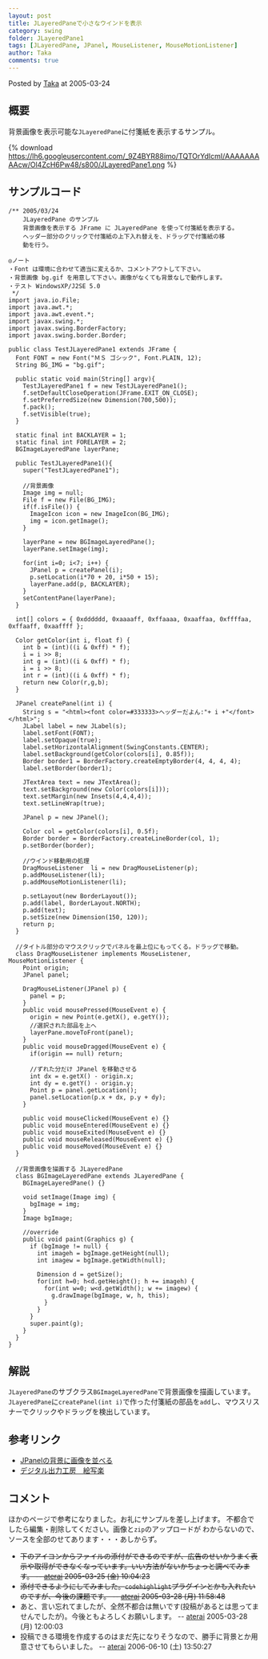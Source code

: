 ```yaml
---
layout: post
title: JLayeredPaneで小さなウインドを表示
category: swing
folder: JLayeredPane1
tags: [JLayeredPane, JPanel, MouseListener, MouseMotionListener]
author: Taka
comments: true
---
```


Posted by [Taka](http://terai.xrea.jp/Taka.html) at 2005-03-24

## 概要
背景画像を表示可能な`JLayeredPane`に付箋紙を表示するサンプル。

{% download https://lh6.googleusercontent.com/_9Z4BYR88imo/TQTOrYdIcmI/AAAAAAAAAcw/Ol4ZcH6Pw48/s800/JLayeredPane1.png %}

## サンプルコード
<pre class="prettyprint"><code>/** 2005/03/24
    JLayeredPane のサンプル
    背景画像を表示する JFrame に JLayeredPane を使って付箋紙を表示する。
    ヘッダー部分のクリックで付箋紙の上下入れ替えを、ドラッグで付箋紙の移
    動を行う。

◎ノート
・Font は環境に合わせて適当に変えるか、コメントアウトして下さい。
・背景画像 bg.gif を用意して下さい。画像がなくても背景なしで動作します。
・テスト WindowsXP/J2SE 5.0
 */
import java.io.File;
import java.awt.*;
import java.awt.event.*;
import javax.swing.*;
import javax.swing.BorderFactory;
import javax.swing.border.Border;

public class TestJLayeredPane1 extends JFrame {
  Font FONT = new Font("ＭＳ ゴシック", Font.PLAIN, 12);
  String BG_IMG = "bg.gif";

  public static void main(String[] argv){
    TestJLayeredPane1 f = new TestJLayeredPane1();
    f.setDefaultCloseOperation(JFrame.EXIT_ON_CLOSE);
    f.setPreferredSize(new Dimension(700,500));
    f.pack();
    f.setVisible(true);
  }

  static final int BACKLAYER = 1;
  static final int FORELAYER = 2;
  BGImageLayeredPane layerPane;

  public TestJLayeredPane1(){
    super("TestJLayeredPane1");

    //背景画像
    Image img = null;
    File f = new File(BG_IMG);
    if(f.isFile()) {
      ImageIcon icon = new ImageIcon(BG_IMG);
      img = icon.getImage();
    }

    layerPane = new BGImageLayeredPane();
    layerPane.setImage(img);

    for(int i=0; i&lt;7; i++) {
      JPanel p = createPanel(i);
      p.setLocation(i*70 + 20, i*50 + 15);
      layerPane.add(p, BACKLAYER);
    }
    setContentPane(layerPane);
  }

  int[] colors = { 0xdddddd, 0xaaaaff, 0xffaaaa, 0xaaffaa, 0xffffaa, 0xffaaff, 0xaaffff };

  Color getColor(int i, float f) {
    int b = (int)((i &amp; 0xff) * f);
    i = i &gt;&gt; 8;
    int g = (int)((i &amp; 0xff) * f);
    i = i &gt;&gt; 8;
    int r = (int)((i &amp; 0xff) * f);
    return new Color(r,g,b);
  }

  JPanel createPanel(int i) {
    String s = "&lt;html&gt;&lt;font color=#333333&gt;ヘッダーだよん:"+ i +"&lt;/font&gt;&lt;/html&gt;";
    JLabel label = new JLabel(s);
    label.setFont(FONT);
    label.setOpaque(true);
    label.setHorizontalAlignment(SwingConstants.CENTER);
    label.setBackground(getColor(colors[i], 0.85f));
    Border border1 = BorderFactory.createEmptyBorder(4, 4, 4, 4);
    label.setBorder(border1);

    JTextArea text = new JTextArea();
    text.setBackground(new Color(colors[i]));
    text.setMargin(new Insets(4,4,4,4));
    text.setLineWrap(true);

    JPanel p = new JPanel();

    Color col = getColor(colors[i], 0.5f);
    Border border = BorderFactory.createLineBorder(col, 1);
    p.setBorder(border);

    //ウインド移動用の処理
    DragMouseListener  li = new DragMouseListener(p);
    p.addMouseListener(li);
    p.addMouseMotionListener(li);

    p.setLayout(new BorderLayout());
    p.add(label, BorderLayout.NORTH);
    p.add(text);
    p.setSize(new Dimension(150, 120));
    return p;
  }

  //タイトル部分のマウスクリックでパネルを最上位にもってくる。ドラッグで移動。
  class DragMouseListener implements MouseListener, MouseMotionListener {
    Point origin;
    JPanel panel;

    DragMouseListener(JPanel p) {
      panel = p;
    }
    public void mousePressed(MouseEvent e) {
      origin = new Point(e.getX(), e.getY());
      //選択された部品を上へ
      layerPane.moveToFront(panel);
    }
    public void mouseDragged(MouseEvent e) {
      if(origin == null) return;

      //ずれた分だけ JPanel を移動させる
      int dx = e.getX() - origin.x;
      int dy = e.getY() - origin.y;
      Point p = panel.getLocation();
      panel.setLocation(p.x + dx, p.y + dy);
    }

    public void mouseClicked(MouseEvent e) {}
    public void mouseEntered(MouseEvent e) {}
    public void mouseExited(MouseEvent e) {}
    public void mouseReleased(MouseEvent e) {}
    public void mouseMoved(MouseEvent e) {}
  }

  //背景画像を描画する JLayeredPane
  class BGImageLayeredPane extends JLayeredPane {
    BGImageLayeredPane() {}

    void setImage(Image img) {
      bgImage = img;
    }
    Image bgImage;

    //override
    public void paint(Graphics g) {
      if (bgImage != null) {
        int imageh = bgImage.getHeight(null);
        int imagew = bgImage.getWidth(null);

        Dimension d = getSize();
        for(int h=0; h&lt;d.getHeight(); h += imageh) {
          for(int w=0; w&lt;d.getWidth(); w += imagew) {
            g.drawImage(bgImage, w, h, this);
          }
        }
      }
      super.paint(g);
    }
  }
}
</code></pre>

## 解説
`JLayeredPane`のサブクラス`BGImageLayeredPane`で背景画像を描画しています。
`JLayeredPane`に`createPanel(int i)`で作った付箋紙の部品を`add`し、マウスリスナーでクリックやドラッグを検出しています。

## 参考リンク
- [JPanelの背景に画像を並べる](http://terai.xrea.jp/Swing/BackgroundImage.html)
- [デジタル出力工房　絵写楽](http://www.bekkoame.ne.jp/~bootan/free2.html)

<!-- dummy comment line for breaking list -->

## コメント
ほかのページで参考になりました。お礼にサンプルを差し上げます。
不都合でしたら編集・削除してください。画像と`zip`のアップロードが
わからないので、ソースを全部のせてあります・・・あしからず。

- ~~下のアイコンからファイルの添付ができるのですが、広告のせいかうまく表示や取得ができなくなっています。いい方法がないかちょっと調べてみます。 -- [aterai](http://terai.xrea.jp/aterai.html) 2005-03-25 (金) 10:04:23~~
- ~~添付できるようにしてみました。`codehighlight`プラグインとかも入れたいのですが、今後の課題です。 -- [aterai](http://terai.xrea.jp/aterai.html) 2005-03-28 (月) 11:58:48~~
- あと、言い忘れてましたが、全然不都合は無いです(投稿があるとは思ってませんでしたが)。今後ともよろしくお願いします。 -- [aterai](http://terai.xrea.jp/aterai.html) 2005-03-28 (月) 12:00:03
- 投稿できる環境を作成するのはまだ先になりそうなので、勝手に背景とか用意させてもらいました。 -- [aterai](http://terai.xrea.jp/aterai.html) 2006-06-10 (土) 13:50:27

<!-- dummy comment line for breaking list -->

